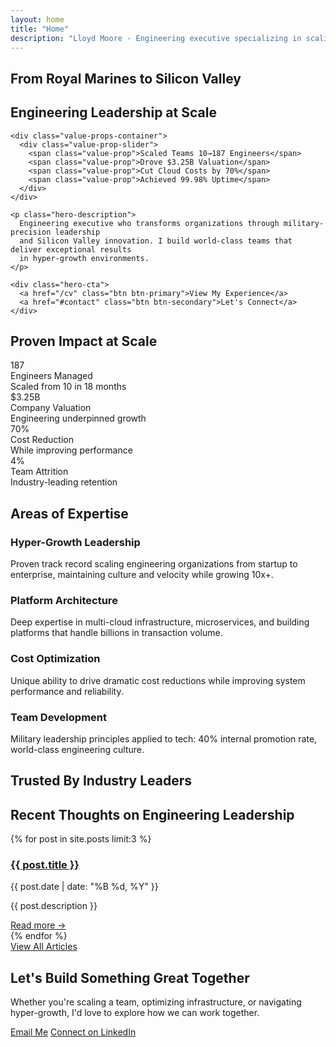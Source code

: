 ```yaml
---
layout: home
title: "Home"
description: "Lloyd Moore - Engineering executive specializing in scaling teams, platforms and revenue. CTO & VP Engineering with expertise in cloud architecture and digital transformation."
---
```


<section class="hero-section">
  <div class="container">
    <div class="hero-content">
      <h1 class="hero-title">From Royal Marines to Silicon Valley</h1>
    <h2 class="hero-subtitle">Engineering Leadership at Scale</h2>
    
    <div class="value-props-container">
      <div class="value-prop-slider">
        <span class="value-prop">Scaled Teams 10→187 Engineers</span>
        <span class="value-prop">Drove $3.25B Valuation</span>
        <span class="value-prop">Cut Cloud Costs by 70%</span>
        <span class="value-prop">Achieved 99.98% Uptime</span>
      </div>
    </div>
    
    <p class="hero-description">
      Engineering executive who transforms organizations through military-precision leadership 
      and Silicon Valley innovation. I build world-class teams that deliver exceptional results 
      in hyper-growth environments.
    </p>
    
    <div class="hero-cta">
      <a href="/cv" class="btn btn-primary">View My Experience</a>
      <a href="#contact" class="btn btn-secondary">Let's Connect</a>
    </div>
  </div>
  
  <div class="hero-image">
    <!-- Professional cartoon avatar -->
    <div class="cartoon-avatar">
      <div class="avatar-head">
        <div class="avatar-hair"></div>
        <div class="avatar-face">
          <div class="avatar-eyes">
            <div class="avatar-eye left"></div>
            <div class="avatar-eye right"></div>
          </div>
          <div class="avatar-nose"></div>
          <div class="avatar-mouth"></div>
        </div>
      </div>
      <div class="avatar-body">
        <div class="avatar-shirt">
          <div class="avatar-tie"></div>
        </div>
      </div>
    </div>
    </div>
  </div>
</section>

<section class="impact-metrics">
  <div class="container">
    <h2>Proven Impact at Scale</h2>
    <div class="metrics-grid">
    <div class="metric-card">
      <div class="metric-number">187</div>
      <div class="metric-label">Engineers Managed</div>
      <div class="metric-detail">Scaled from 10 in 18 months</div>
    </div>
    <div class="metric-card">
      <div class="metric-number">$3.25B</div>
      <div class="metric-label">Company Valuation</div>
      <div class="metric-detail">Engineering underpinned growth</div>
    </div>
    <div class="metric-card">
      <div class="metric-number">70%</div>
      <div class="metric-label">Cost Reduction</div>
      <div class="metric-detail">While improving performance</div>
    </div>
    <div class="metric-card">
      <div class="metric-number">4%</div>
      <div class="metric-label">Team Attrition</div>
      <div class="metric-detail">Industry-leading retention</div>
    </div>
    </div>
  </div>
</section>

<section class="expertise-areas">
  <div class="container">
    <h2>Areas of Expertise</h2>
    <div class="expertise-grid">
    <div class="expertise-card">
      <h3>Hyper-Growth Leadership</h3>
      <p>Proven track record scaling engineering organizations from startup to enterprise, 
      maintaining culture and velocity while growing 10x+.</p>
    </div>
    <div class="expertise-card">
      <h3>Platform Architecture</h3>
      <p>Deep expertise in multi-cloud infrastructure, microservices, and building platforms 
      that handle billions in transaction volume.</p>
    </div>
    <div class="expertise-card">
      <h3>Cost Optimization</h3>
      <p>Unique ability to drive dramatic cost reductions while improving system performance 
      and reliability.</p>
    </div>
    <div class="expertise-card">
      <h3>Team Development</h3>
      <p>Military leadership principles applied to tech: 40% internal promotion rate, 
      world-class engineering culture.</p>
    </div>
    </div>
  </div>
</section>

<section class="companies-section">
  <div class="container">
    <h2>Trusted By Industry Leaders</h2>
    <div class="companies-grid">
    <!-- Add more company logos as needed -->
    </div>
  </div>
</section>

<section class="recent-thoughts">
  <div class="container">
    <h2>Recent Thoughts on Engineering Leadership</h2>
    <div class="blog-preview">
    {% for post in site.posts limit:3 %}
    <article class="blog-card">
      <h3><a href="{{ post.url }}">{{ post.title }}</a></h3>
      <p class="post-meta">{{ post.date | date: "%B %d, %Y" }}</p>
      <p>{{ post.description }}</p>
      <a href="{{ post.url }}" class="read-more">Read more →</a>
    </article>
    {% endfor %}
    </div>
    <div class="blog-cta">
      <a href="/blog" class="btn btn-outline">View All Articles</a>
    </div>
  </div>
</section>

<section id="contact" class="contact-section">
  <div class="container">
    <h2>Let's Build Something Great Together</h2>
    <p>Whether you're scaling a team, optimizing infrastructure, or navigating hyper-growth, 
    I'd love to explore how we can work together.</p>
    <div class="contact-options">
      <a href="mailto:lloyd@lloydmoore.com" class="btn btn-primary">Email Me</a>
      <a href="https://www.linkedin.com/in/lloydmoore" class="btn btn-secondary">Connect on LinkedIn</a>
    </div>
  </div>
</section>